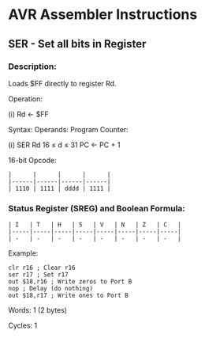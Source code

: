 AVR Assembler Instructions
==========================

SER - Set all bits in Register
------------------------------

### <a href="" id="N19442"></a> Description:

Loads $FF directly to register Rd.

Operation:

(i) Rd ← $FF

Syntax: Operands: Program Counter:

(i) SER Rd 16 ≤ d ≤ 31 PC ← PC + 1

16-bit Opcode:

```
|      |      |      |      |
|------|------|------|------|
| 1110 | 1111 | dddd | 1111 |
```
### <a href="" id="N19475"></a> Status Register (SREG) and Boolean Formula:

```
| I   | T   | H   | S   | V   | N   | Z   | C   |
|-----|-----|-----|-----|-----|-----|-----|-----|
| -   | -   | -   | -   | -   | -   | -   | -   |
```
Example:

``` programlisting
clr r16 ; Clear r16
ser r17 ; Set r17
out $18,r16 ; Write zeros to Port B
nop ; Delay (do nothing)
out $18,r17 ; Write ones to Port B
```

Words: 1 (2 bytes)

Cycles: 1
